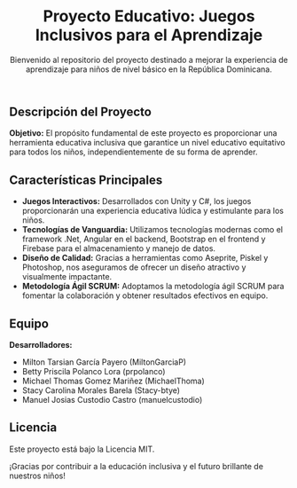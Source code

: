 <!DOCTYPE html>
<html lang="es">

<head>
  <meta charset="UTF-8">
  <meta name="viewport" content="width=device-width, initial-scale=1.0">
</head>

<body>

  <header>
    <h1>Proyecto Educativo: Juegos Inclusivos para el Aprendizaje</h1>
    <p>Bienvenido al repositorio del proyecto destinado a mejorar la experiencia de aprendizaje para niños de nivel básico en la República Dominicana.</p>
  </header>

  <section>
    <h2>Descripción del Proyecto</h2>
    <p><strong>Objetivo:</strong> El propósito fundamental de este proyecto es proporcionar una herramienta educativa inclusiva que garantice un nivel educativo equitativo para todos los niños, independientemente de su forma de aprender.</p>
  </section>

  <section>
    <h2>Características Principales</h2>
    <ul>
      <li><strong>Juegos Interactivos:</strong> Desarrollados con Unity y C#, los juegos proporcionarán una experiencia educativa lúdica y estimulante para los niños.</li>
      <li><strong>Tecnologías de Vanguardia:</strong> Utilizamos tecnologías modernas como el framework .Net, Angular en el backend, Bootstrap en el frontend y Firebase para el almacenamiento y manejo de datos.</li>
      <li><strong>Diseño de Calidad:</strong> Gracias a herramientas como Aseprite, Piskel y Photoshop, nos aseguramos de ofrecer un diseño atractivo y visualmente impactante.</li>
      <li><strong>Metodología Ágil SCRUM:</strong> Adoptamos la metodología ágil SCRUM para fomentar la colaboración y obtener resultados efectivos en equipo.</li>
    </ul>
  </section>

  <section>
    <h2>Equipo</h2>
    <p><strong>Desarrolladores:</strong></p>
    <ul>
      <li>Milton Tarsian García Payero (MiltonGarciaP)</li>
      <li>Betty Priscila Polanco Lora (prpolanco)</li>
      <li>Michael Thomas Gomez Mariñez (MichaelThoma)</li>
      <li>Stacy Carolina Morales Barela (Stacy-btye)</li>
      <li>Manuel Josias Custodio Castro (manuelcustodio)</li>
    </ul>
  </section>

  <section>
    <h2>Licencia</h2>
    <p>Este proyecto está bajo la Licencia MIT.</p>
  </section>

  <footer>
    ¡Gracias por contribuir a la educación inclusiva y el futuro brillante de nuestros niños!
  </footer>

</body>

</html>


